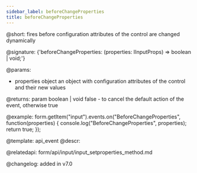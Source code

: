 ```yaml
---
sidebar_label: beforeChangeProperties
title: beforeChangeProperties
---          
```


@short: fires before configuration attributes of the control are changed dynamically

@signature: {'beforeChangeProperties: (properties: IInputProps) => boolean | void;'}

@params:
- properties     object      an object with configuration attributes of the control and their new values

@returns:
param   boolean | void    false - to cancel the default action of the event, otherwise true

@example:
form.getItem("input").events.on("BeforeChangeProperties", function(properties) {
    console.log("BeforeChangeProperties", properties);
    return true;
});


@template: api_event
@descr:

@relatedapi: form/api/input/input_setproperties_method.md


@changelog: added in v7.0


